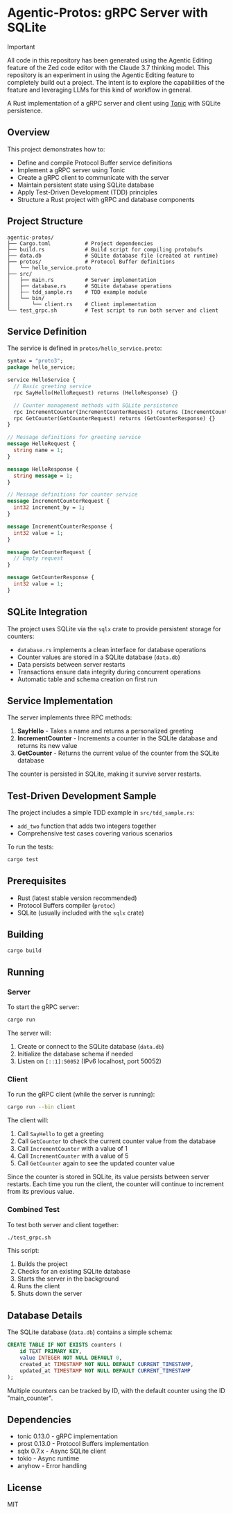 # Agentic-Protos: gRPC Server with SQLite

> [!IMPORTANT]
> All code in this repository has been generated using the Agentic Editing feature of the Zed code editor with the Claude 3.7 thinking model.
> This repository is an experiment in using the Agentic Editing feature to completely build out a project. The intent is to explore the capabilities
> of the feature and leveraging LLMs for this kind of workflow in general.

A Rust implementation of a gRPC server and client using [Tonic](https://github.com/hyperium/tonic) with SQLite persistence.

## Overview

This project demonstrates how to:

- Define and compile Protocol Buffer service definitions
- Implement a gRPC server using Tonic
- Create a gRPC client to communicate with the server
- Maintain persistent state using SQLite database
- Apply Test-Driven Development (TDD) principles
- Structure a Rust project with gRPC and database components

## Project Structure

```
agentic-protos/
├── Cargo.toml           # Project dependencies
├── build.rs             # Build script for compiling protobufs
├── data.db              # SQLite database file (created at runtime)
├── protos/              # Protocol Buffer definitions
│   └── hello_service.proto
├── src/
│   ├── main.rs          # Server implementation
│   ├── database.rs      # SQLite database operations
│   ├── tdd_sample.rs    # TDD example module
│   └── bin/
│       └── client.rs    # Client implementation
└── test_grpc.sh         # Test script to run both server and client
```

## Service Definition

The service is defined in `protos/hello_service.proto`:

```protobuf
syntax = "proto3";
package hello_service;

service HelloService {
  // Basic greeting service
  rpc SayHello(HelloRequest) returns (HelloResponse) {}

  // Counter management methods with SQLite persistence
  rpc IncrementCounter(IncrementCounterRequest) returns (IncrementCounterResponse) {}
  rpc GetCounter(GetCounterRequest) returns (GetCounterResponse) {}
}

// Message definitions for greeting service
message HelloRequest {
  string name = 1;
}

message HelloResponse {
  string message = 1;
}

// Message definitions for counter service
message IncrementCounterRequest {
  int32 increment_by = 1;
}

message IncrementCounterResponse {
  int32 value = 1;
}

message GetCounterRequest {
  // Empty request
}

message GetCounterResponse {
  int32 value = 1;
}
```

## SQLite Integration

The project uses SQLite via the `sqlx` crate to provide persistent storage for counters:

- `database.rs` implements a clean interface for database operations
- Counter values are stored in a SQLite database (`data.db`)
- Data persists between server restarts
- Transactions ensure data integrity during concurrent operations
- Automatic table and schema creation on first run

## Service Implementation

The server implements three RPC methods:

1. **SayHello** - Takes a name and returns a personalized greeting
2. **IncrementCounter** - Increments a counter in the SQLite database and returns its new value
3. **GetCounter** - Returns the current value of the counter from the SQLite database

The counter is persisted in SQLite, making it survive server restarts.

## Test-Driven Development Sample

The project includes a simple TDD example in `src/tdd_sample.rs`:

- `add_two` function that adds two integers together
- Comprehensive test cases covering various scenarios

To run the tests:

```bash
cargo test
```

## Prerequisites

- Rust (latest stable version recommended)
- Protocol Buffers compiler (`protoc`)
- SQLite (usually included with the `sqlx` crate)

## Building

```bash
cargo build
```

## Running

### Server

To start the gRPC server:

```bash
cargo run
```

The server will:
1. Create or connect to the SQLite database (`data.db`)
2. Initialize the database schema if needed
3. Listen on `[::1]:50052` (IPv6 localhost, port 50052)

### Client

To run the gRPC client (while the server is running):

```bash
cargo run --bin client
```

The client will:
1. Call `SayHello` to get a greeting
2. Call `GetCounter` to check the current counter value from the database
3. Call `IncrementCounter` with a value of 1
4. Call `IncrementCounter` with a value of 5
5. Call `GetCounter` again to see the updated counter value

Since the counter is stored in SQLite, its value persists between server restarts. Each time you run the client, the counter will continue to increment from its previous value.

### Combined Test

To test both server and client together:

```bash
./test_grpc.sh
```

This script:
1. Builds the project
2. Checks for an existing SQLite database
3. Starts the server in the background
4. Runs the client
5. Shuts down the server

## Database Details

The SQLite database (`data.db`) contains a simple schema:

```sql
CREATE TABLE IF NOT EXISTS counters (
    id TEXT PRIMARY KEY,
    value INTEGER NOT NULL DEFAULT 0,
    created_at TIMESTAMP NOT NULL DEFAULT CURRENT_TIMESTAMP,
    updated_at TIMESTAMP NOT NULL DEFAULT CURRENT_TIMESTAMP
);
```

Multiple counters can be tracked by ID, with the default counter using the ID "main_counter".

## Dependencies

- tonic 0.13.0 - gRPC implementation
- prost 0.13.0 - Protocol Buffers implementation
- sqlx 0.7.x - Async SQLite client
- tokio - Async runtime
- anyhow - Error handling

## License

MIT
